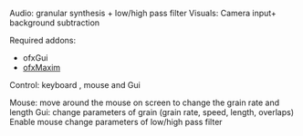 Audio: granular synthesis + low/high pass filter
Visuals: Camera input+ background subtraction

Required addons:

* ofxGui
* [ofxMaxim](https://github.com/micknoise/Maximilian)

Control: keyboard , mouse and Gui

Mouse: move around the mouse on screen to change the grain rate and length
Gui: 
change parameters of grain (grain rate, speed, length, overlaps)
Enable mouse
change parameters of low/high pass filter

